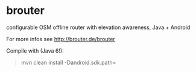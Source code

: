 brouter
=======

configurable OSM offline router with elevation awareness, Java + Android

For more infos see http://brouter.de/brouter

Compile with (Java 6!):

> mvn clean install -Dandroid.sdk.path=<your-sdk-path>
